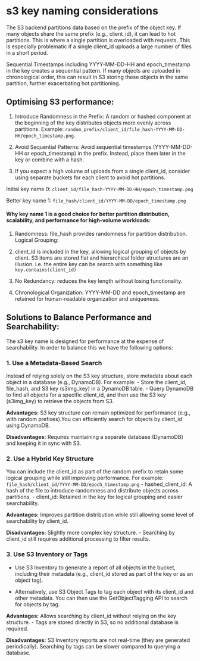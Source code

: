# s3 key naming considerations

The S3 backend partitions data based on the prefix of the object key. If many objects share the same prefix (e.g., client_id), it can lead to hot partitions. This is where a single partition is overloaded with requests. This is especially problematic if a single client_id uploads a large number of files in a short period.

Sequential Timestamps including YYYY-MM-DD-HH and epoch_timestamp in the key creates a sequential pattern. If many objects are uploaded in chronological order, this can result in S3 storing these objects in the same partition, further exacerbating hot partitioning.

## Optimising S3 performance:

1. Introduce Randomness in the Prefix: A random or hashed component at the beginning of the key distributes objects more evenly across partitions. Example: `random_prefix/client_id/file_hash-YYYY-MM-DD-HH/epoch_timestamp.png`.

2. Avoid Sequential Patterns: Avoid sequential timestamps (YYYY-MM-DD-HH or epoch_timestamp) in the prefix. Instead, place them later in the key or combine with a hash.

3. If you expect a high volume of uploads from a single client_id, consider using separate buckets for each client to avoid hot partitions.


Initial key name 0: `client_id/file_hash-YYYY-MM-DD-HH/epoch_timestamp.png`

Better key name 1: `file_hash/client_id/YYYY-MM-DD/epoch_timestamp.png`

#### Why key name 1 is a good choice for better partition distribution, scalability, and performance for high-volume workloads:

1. Randomness: file_hash provides randomness for partition distribution.
Logical Grouping:

2. client_id is included in the key, allowing logical grouping of objects by client. S3 items are stored flat and hierarchical folder structures are an illusion. i.e. the entire key can be search with something like `key.contains(client_id)`

3. No Redundancy: reduces the key length without losing functionality.

4. Chronological Organization: YYYY-MM-DD and epoch_timestamp are retained for human-readable organization and uniqueness.

## Solutions to Balance Performance and Searchability:
The s3 key name is designed for performance at the expense of searchability. In order to balance this we have the following options:

### 1. Use a Metadata-Based Search
Instead of relying solely on the S3 key structure, store metadata about each object in a database (e.g., DynamoDB). For example: - Store the client_id, file_hash, and S3 key (s3img_key) in a DynamoDB table. - Query DynamoDB to find all objects for a specific client_id, and then use the S3 key (s3img_key) to retrieve the objects from S3.

**Advantages:** S3 key structure can remain optimized for performance (e.g., with random prefixes).You can efficiently search for objects by client_id using DynamoDB.

**Disadvantages:** Requires maintaining a separate database (DynamoDB) and keeping it in sync with S3.

### 2. Use a Hybrid Key Structure
You can include the client_id as part of the random prefix to retain some logical grouping while still improving performance. For example: `file_hash/client_id/YYYY-MM-DD/epoch_timestamp.png` - hashed_client_id: A hash of the file to introduce randomness and distribute objects across partitions. - client_id: Retained in the key for logical grouping and easier searchability.

**Advantages:** Improves partition distribution while still allowing some level of searchability by client_id.

**Disadvantages:** Slightly more complex key structure. - Searching by client_id still requires additional processing to filter results.

### 3. Use S3 Inventory or Tags
* Use S3 Inventory to generate a report of all objects in the bucket, including their metadata (e.g., client_id stored as part of the key or as an object tag).

* Alternatively, use S3 Object Tags to tag each object with its client_id and other metadata. You can then use the GetObjectTagging API to search for objects by tag.

**Advantages:** Allows searching by client_id without relying on the key structure. - Tags are stored directly in S3, so no additional database is required.

**Disadvantages:**  S3 Inventory reports are not real-time (they are generated periodically). Searching by tags can be slower compared to querying a database.
